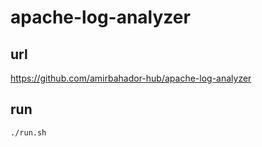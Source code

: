 # apache-log-analyzer

## url
https://github.com/amirbahador-hub/apache-log-analyzer

## run
```bash
./run.sh
```